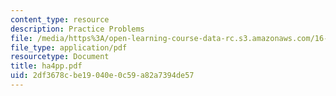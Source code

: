 ```yaml
---
content_type: resource
description: Practice Problems
file: /media/https%3A/open-learning-course-data-rc.s3.amazonaws.com/16-20-structural-mechanics-fall-2002/2df3678cbe19040e0c59a82a7394de57_ha4pp.pdf
file_type: application/pdf
resourcetype: Document
title: ha4pp.pdf
uid: 2df3678c-be19-040e-0c59-a82a7394de57
---
```

